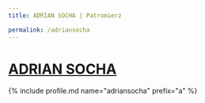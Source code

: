 ```yaml
---
title: ADRIAN SOCHA | Patromierz

permalink: /adriansocha
---
```


# [ADRIAN SOCHA](https://patronite.pl/adriansocha)

{% include profile.md name="adriansocha" prefix="a" %}
